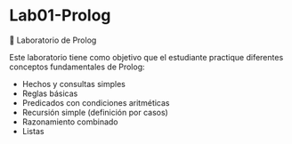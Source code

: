 # Lab01-Prolog
🧪 Laboratorio de Prolog

Este laboratorio tiene como objetivo que el estudiante practique diferentes conceptos fundamentales de Prolog:

* Hechos y consultas simples
* Reglas básicas
* Predicados con condiciones aritméticas
* Recursión simple (definición por casos)
* Razonamiento combinado
* Listas

